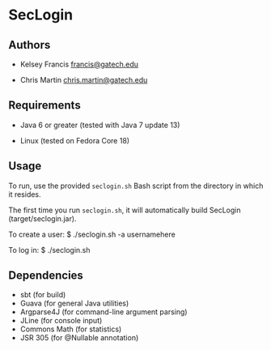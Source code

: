 SecLogin
========

Authors
-------

- Kelsey Francis     francis@gatech.edu

- Chris Martin       chris.martin@gatech.edu

Requirements
------------

- Java 6 or greater (tested with Java 7 update 13)

- Linux (tested on Fedora Core 18)

Usage
-----

To run, use the provided `seclogin.sh` Bash script from the directory in which it resides.

The first time you run `seclogin.sh`, it will automatically build SecLogin (target/seclogin.jar).

To create a user:
 $ ./seclogin.sh -a usernamehere

To log in:
 $ ./seclogin.sh

Dependencies
------------
- sbt (for build)
- Guava (for general Java utilities)
- Argparse4J (for command-line argument parsing)
- JLine (for console input)
- Commons Math (for statistics)
- JSR 305 (for @Nullable annotation)